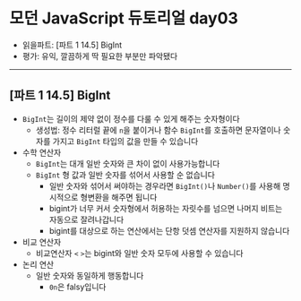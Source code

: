 # 모던 JavaScript 듀토리얼 day03

- 읽을파트: [파트 1 14.5] BigInt
- 평가: 유익, 깔끔하게 딱 필요한 부분만 파악됐다

---

## [파트 1 14.5] BigInt

- `BigInt`는 길이의 제약 없이 정수를 다룰 수 있게 해주는 숫자형이다
  - 생성법: 정수 리터럴 끝에 `n`을 붙이거나 함수 `BigInt`를 호출하면 문자열이나 숫자를 가지고 `BigInt` 타입의 값을 만들 수 있습니다
- 수학 연산자
  - `BigInt`는 대개 일반 숫자와 큰 차이 없이 사용가능합니다
  - `BigInt` 형 값과 일반 숫자를 섞어서 사용할 순 없습니다
    - 일반 숫자와 섞어서 써야하는 경우라면 `BigInt()`나 `Number()`를 사용해 명시적으로 형변환을 해주면 됩니다
    - bigint가 너무 커서 숫자형에서 허용하는 자릿수를 넘으면 나머지 비트는 자동으로 잘려나갑니다
    - bigint를 대상으로 하는 연산에서는 단항 덧셈 연산자를 지원하지 않습니다
- 비교 연산자
  - 비교연산자 `<` `>`는 bigint와 일반 숫자 모두에 사용할 수 있습니다
- 논리 연산
  - 일반 숫자와 동일하게 행동합니다
    - `0n`은 falsy입니다
